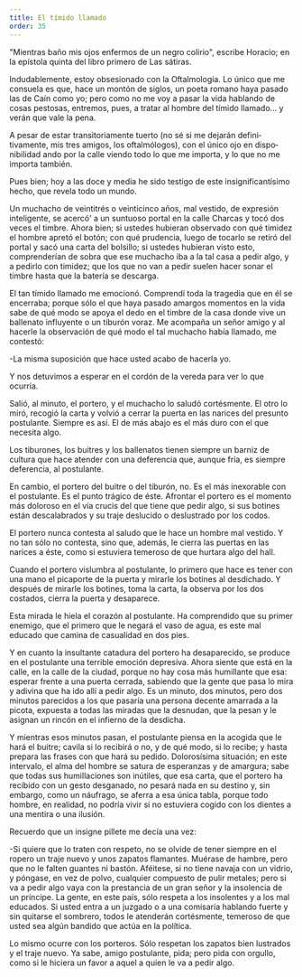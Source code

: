 ```yaml
---
title: El tímido llamado
order: 35
---
```


"Mientras baño mis ojos enfermos de un negro colirio", escribe Ho­racio; en la epístola quinta del libro primero de Las sátiras. 	

Indudablemente, estoy obsesionado con la Oftalmología. Lo único que me consuela es que, hace un montón de siglos, un poeta romano ha­ya pasado las de Caín como yo; pero como no me voy a pasar la vida hablando de cosas pestosas, entremos, pues, a tratar al hombre del tími­do llamado... y verán que vale la pena.

A pesar de estar transitoriamente tuerto (no sé si me dejarán defini­tivamente, mis tres amigos, los oftalmólogos), con el único ojo en dispo­nibilidad ando por la calle viendo todo lo que me importa, y lo que no me importa también.

Pues bien; hoy a las doce y media he sido testigo de este insignificantí­simo hecho, que revela todo un mundo.

Un muchacho de veintitrés o veinticinco años, mal vestido, de expre­sión inteligente, se acercó' a un suntuoso portal en la calle Charcas y tocó dos veces el timbre. Ahora bien; si ustedes hubieran observado con qué timidez el hombre apretó el botón; con qué prudencia, luego de tocarlo se retiró del portal y sacó una carta del bolsillo; si ustedes hubieran visto esto, comprenderían de sobra que ese muchacho iba a la tal casa a pedir algo, y a pedirlo con timidez; que los que no van a pedir suelen hacer sonar el timbre hasta que la batería se descarga.

El tan tímido llamado me emocionó. Comprendí toda la tragedia que en él se encerraba; porque sólo el que haya pasado amargos momentos  en la vida sabe de qué modo se apoya el dedo en el timbre de la casa don­de vive un ballenato influyente o un tiburón voraz. Me acompaña un señor amigo y al hacerle la observación de qué modo el tal muchacho había llamado, me contestó:

-La misma suposición que hace usted acabo de hacerla yo.

Y nos detuvimos a esperar en el cordón de la vereda para ver lo que ocurría.

Salió, al minuto, el portero, y el muchacho lo saludó cortésmente. El otro lo miró, recogió la carta y volvió a cerrar la puerta en las narices del presunto postulante. Siempre es así. El de más abajo es el más duro con el que necesita algo.

Los tiburones, los buitres y los ballenatos tienen siempre un barniz de cultura que hace atender con una deferencia que, aunque fría, es siem­pre deferencia, al postulante.

En cambio, el portero del buitre o del tiburón, no. Es el más inexo­rable con el postulante. Es el punto trágico de éste. Afrontar el portero es el momento más doloroso en el vía crucis del que tiene que pedir algo, si sus botines están descalabrados y su traje deslucido o deslustrado por los codos.

El portero nunca contesta al saludo que le hace un hombre mal vesti­do. Y no tan sólo no contesta, sino que, además, le cierra las puertas en las narices a éste, como si estuviera temeroso de que hurtara algo del hall. 	

Cuando el portero vislumbra al postulante, lo primero que hace es tener con una mano el picaporte de la puerta y mirarle los botines al des­dichado. Y después de mirarle los botines, toma la carta, la observa por los dos costados, cierra la puerta y desaparece.

Esta mirada le hiela el corazón al postulante. Ha comprendido que su primer enemigo, que el primero que le negará el vaso de agua, es este mal educado que camina de casualidad en dos pies.

Y en cuanto la insultante catadura del portero ha desaparecido, se produce en el postulante una terrible emoción depresiva. Ahora siente que está en la calle, en la calle de la ciudad, porque no hay cosa más humi­llante que esa: esperar frente a una puerta cerrada, sabiendo que la gente que pasa lo mira y adivina que ha ido allí a pedir algo. Es un minuto, dos minutos, pero dos minutos parecidos a los que pasaría una persona decente amarrada a la picota, expuesta a todas las miradas que la desnu­dan, que la pesan y le asignan un rincón en el infierno de la desdicha.

Y mientras esos minutos pasan, el postulante piensa en la acogida que le hará el buitre; cavila si lo recibirá o no, y de qué modo, si lo recibe; y hasta prepara las frases con que hará su pedido. Dolorosísima situa­ción; en este intervalo, el alma del hombre se satura de esperanzas y de amargura; sabe que todas sus humillaciones son inútiles, que esa carta, que el portero ha recibido con un gesto desganado, no pesará nada en su destino y, sin embargo, como un náufrago, se aferra a esa única tabla, porque todo hombre, en realidad, no podría vivir si no estuviera cogido con los dientes a una mentira o una ilusión.

Recuerdo que un insigne pillete me decía una vez:

-Si quiere que lo traten con respeto, no se olvide de tener siempre en el ropero un traje nuevo y unos zapatos flamantes. Muérase de ham­bre, pero que no le falten guantes ni bastón. Aféitese, si no tiene navaja con un vidrio, y póngase, en vez de polvo, cualquier compuesto de pulir metales; pero si va a pedir algo vaya con la prestancia de un gran señor y la insolencia de un príncipe. La gente, en este país, sólo respeta a los insolentes y a los mal educados. Si usted entra a un juzgado o a una co­misaría hablando fuerte y sin quitarse el sombrero, todos le atenderán cortésmente, temeroso de que usted sea algún bandido que actúa en la política.

Lo mismo ocurre con los porteros. Sólo respetan los zapatos bien lustrados y el traje nuevo. Ya sabe, amigo postulante, pida; pero pida con orgullo, como si le hiciera un favor a aquel a quien le va a pedir algo.

